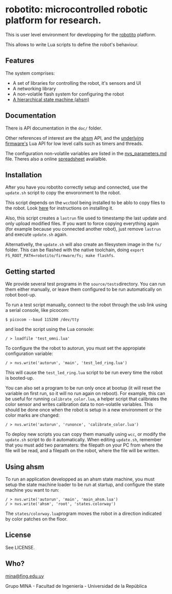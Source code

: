 # robotito: microcontrolled robotic platform for research.

This is user level environment for developping for the [robotito](https://github.com/xopxe/Lua-RTOS-ESP32/tree/robotito) platform.

This allows to write Lua scripts to define the robot's behaviour.

## Features

The system comprises:

* A set of libraries for controlling the robot, it's sensors and UI
* A networking library
* A non-volatile flash system for configuring the robot
* [A hierarchical state machine (ahsm)](https://github.com/xopxe/ahsm)

## Documentation

There is API documentation in the `doc/` folder.

Other references of interest are the [ahsm](https://github.com/xopxe/ahsm) API, and the [underlying firmware's](https://github.com/whitecatboard/Lua-RTOS-ESP32/wiki)  Lua API for low level calls such as timers and threads.

The configuration non-volatile variables are listed in the [nvs_parameters.md](nvs_parameters.md) file. Theres also a online [spreadsheet](https://docs.google.com/spreadsheets/d/1eL5GefRWNlg14SHvchfIQYr1zQamI9k9hRciox3Rq5k/edit?usp=sharing) avalialble.

## Installation

After you have you robotito correctly setup and connected, use the `update.sh` script to copy the envoronment to the robot. 

This script depends on the `wcc`tool being installed to be ablo to copy files to the robot. Look [here](https://github.com/whitecatboard/Lua-RTOS-ESP32#method-1-get-a-precompiled-firmware) for instructions on installing it. 

Also, this script creates a `lastrun` file used to timestamp the last update and only upload modified files. If you want to force copying everything again (for example because you connected another robot), just remove `lastrun` and execute `update.sh` again. 

Alternativelly, the `update.sh` will also create an filesystem image in the `fs/` folder. This can be flashed with the native toolchain, doing `export FS_ROOT_PATH=robotito/firmware/fs; make flashfs`.

## Getting started

We provide several test programs in the `source/tests`directory. You can run them either manually, or leave them configured to be run automatically on robot boot-up.

To run a test script manually, connect to the robot through the usb link using a serial console, like picocom:

```
$ picocom --baud 115200 /dev/tty
``` 
and load the script using the Lua console:
```
/ > loadfile 'test_omni.lua'
```

To configure the the robot to autorun, you must set the appropiate configuration variable:

```
/ > nvs.write('autorun', 'main', 'test_led_ring.lua')
```
This will cause the `test_led_ring.lua` script to be run every time the robot is booted-up.

You can also set a program to be run only once at bootup (it will reset the variable on first run, so it will no run again on reboot). For example, this can be useful for running `calibrate_color.lua`,  a helper script that calibrates the color sensor and writes calibration data to non-volatile variables. This should be done once when the robot is setup in a new environment or the color marks are changed:

```
/ > nvs.write('autorun', 'runonce', 'calibrate_color.lua')
```

To deploy new scripts you can copy them manually using `wcc`, or modify the `update.sh` script to do it automatically. When editing `update.sh`, remember that you must add two paramaters: the filepath on your PC from where the file will be read, and a filepath on the robot, where the file will be written.

## Using ahsm

To run an application developped as an ahsm state machine, you must setup the state machine loader to be run at startup, and configure the state machine you want to run:

```
/ > nvs.write('autorun', 'main', 'main_ahsm.lua')
/ > nvs.write('ahsm', 'root', 'states.colorway')
```

The `states/colorway.lua`program moves the robot in a direction indicated by color patches on the floor.

## License

See LICENSE.


## Who?

mina@fing.edu.uy

Grupo MINA - Facultad de Ingeniería - Universidad de la República

